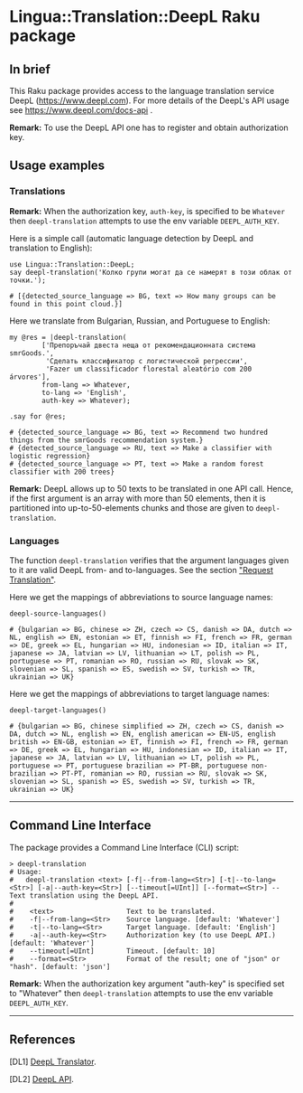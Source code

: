 # Lingua::Translation::DeepL Raku package

## In brief

This Raku package provides access to the language translation service DeepL (https://www.deepl.com).
For more details of the DeepL's API usage see https://www.deepl.com/docs-api .

**Remark:** To use the DeepL API one has to register and obtain authorization key. 

## Usage examples

### Translations

**Remark:** When the authorization key, `auth-key`, is specified to be `Whatever` 
then `deepl-translation` attempts to use the env variable `DEEPL_AUTH_KEY`.

Here is a simple call (automatic language detection by DeepL and translation to English):

```perl6
use Lingua::Translation::DeepL;
say deepl-translation('Колко групи могат да се намерят в този облак от точки.');
```
```
# [{detected_source_language => BG, text => How many groups can be found in this point cloud.}]
```

Here we translate from Bulgarian, Russian, and Portuguese to English:

```perl6
my @res = |deepl-translation(
        ['Препоръчай двеста неща от рекомендационната система smrGoods.',
         'Сделать классификатор с логистической регрессии',
         'Fazer um classificador florestal aleatório com 200 árvores'],
        from-lang => Whatever,
        to-lang => 'English',
        auth-key => Whatever);
        
.say for @res;
```
```
# {detected_source_language => BG, text => Recommend two hundred things from the smrGoods recommendation system.}
# {detected_source_language => RU, text => Make a classifier with logistic regression}
# {detected_source_language => PT, text => Make a random forest classifier with 200 trees}
```

**Remark:** DeepL allows up to 50 texts to be translated in one API call.
Hence, if the first argument is an array with more than 50 elements, then it is partitioned
into up-to-50-elements chunks and those are given to `deepl-translation`.   

### Languages

The function `deepl-translation` verifies that the argument languages given to it are 
valid DeepL from- and to-languages. 
See the section ["Request Translation"](https://www.deepl.com/docs-api/translate-text/translate-text/).

Here we get the mappings of abbreviations to source language names:

```perl6
deepl-source-languages()
```
```
# {bulgarian => BG, chinese => ZH, czech => CS, danish => DA, dutch => NL, english => EN, estonian => ET, finnish => FI, french => FR, german => DE, greek => EL, hungarian => HU, indonesian => ID, italian => IT, japanese => JA, latvian => LV, lithuanian => LT, polish => PL, portuguese => PT, romanian => RO, russian => RU, slovak => SK, slovenian => SL, spanish => ES, swedish => SV, turkish => TR, ukrainian => UK}
```

Here we get the mappings of abbreviations to target language names:

```perl6
deepl-target-languages()
```
```
# {bulgarian => BG, chinese simplified => ZH, czech => CS, danish => DA, dutch => NL, english => EN, english american => EN-US, english british => EN-GB, estonian => ET, finnish => FI, french => FR, german => DE, greek => EL, hungarian => HU, indonesian => ID, italian => IT, japanese => JA, latvian => LV, lithuanian => LT, polish => PL, portuguese => PT, portuguese brazilian => PT-BR, portuguese non-brazilian => PT-PT, romanian => RO, russian => RU, slovak => SK, slovenian => SL, spanish => ES, swedish => SV, turkish => TR, ukrainian => UK}
```

-------

## Command Line Interface

The package provides a Command Line Interface (CLI) script:

```shell
> deepl-translation
# Usage:
#   deepl-translation <text> [-f|--from-lang=<Str>] [-t|--to-lang=<Str>] [-a|--auth-key=<Str>] [--timeout[=UInt]] [--format=<Str>] -- Text translation using the DeepL API.
#  
#    <text>                  Text to be translated.
#    -f|--from-lang=<Str>    Source language. [default: 'Whatever']
#    -t|--to-lang=<Str>      Target language. [default: 'English']
#    -a|--auth-key=<Str>     Authorization key (to use DeepL API.) [default: 'Whatever']
#    --timeout[=UInt]        Timeout. [default: 10]
#    --format=<Str>          Format of the result; one of "json" or "hash". [default: 'json']
```

**Remark:** When the authorization key argument "auth-key" is specified set to "Whatever"
then `deepl-translation` attempts to use the env variable `DEEPL_AUTH_KEY`.

--------

## References

[DL1] [DeepL Translator](https://www.deepl.com/translator).

[DL2] [DeepL API](https://www.deepl.com/docs-api/).
